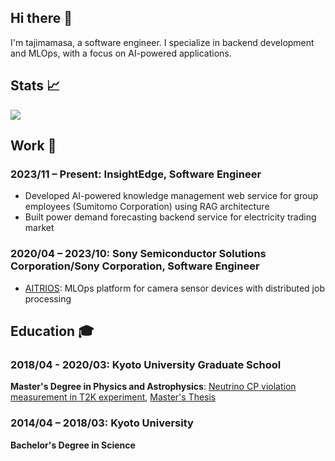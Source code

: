 ## Hi there 👋

I'm tajimamasa, a software engineer. I specialize in backend development and MLOps, with a focus on AI-powered applications.

## Stats 📈

![](http://github-profile-summary-cards.vercel.app/api/cards/profile-details?username=tajimamasa&theme=github)

## Work 💼

### 2023/11 – Present: InsightEdge, Software Engineer

- Developed AI-powered knowledge management web service for group employees (Sumitomo Corporation) using RAG architecture
- Built power demand forecasting backend service for electricity trading market

### 2020/04 – 2023/10: Sony Semiconductor Solutions Corporation/Sony Corporation, Software Engineer

- [AITRIOS](https://www.aitrios.sony-semicon.com): MLOps platform for camera sensor devices with distributed job processing

## Education 🎓

### 2018/04 - 2020/03: Kyoto University Graduate School

**Master's Degree in Physics and Astrophysics**: [Neutrino CP violation measurement in T2K experiment](https://www.nature.com/articles/s41586-020-2177-0), [Master's Thesis](https://www-he.scphys.kyoto-u.ac.jp/theses/master/tajima_mt.pdf)

### 2014/04 – 2018/03: Kyoto University

**Bachelor's Degree in Science**
